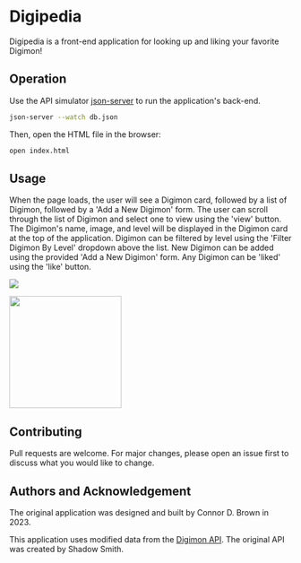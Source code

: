 # Digipedia

Digipedia is a front-end application for looking up and liking your favorite Digimon!

## Operation

Use the API simulator [json-server](https://www.npmjs.com/package/json-server) to run the application's back-end.

```bash
json-server --watch db.json
```
Then, open the HTML file in the browser:
```bash
open index.html
```

## Usage

When the page loads, the user will see a Digimon card, followed by a list of Digimon, followed by a 'Add a New Digimon' form. The user can scroll through the list of Digimon and select one to view using the 'view' button. The Digimon's name, image, and level will be displayed in the Digimon card at the top of the application. Digimon can be filtered by level using the 'Filter Digimon By Level' dropdown above the list. New Digimon can be added using the provided 'Add a New Digimon' form. Any Digimon can be 'liked' using the 'like' button.


![](https://github.com/connordbrown/phase-1-project/blob/main/phase-1-project.gif )

<img src="https://github.com/connordbrown/phase-1-project/blob/main/phase-1-project.gif" width="200" height="200" />

## Contributing

Pull requests are welcome. For major changes, please open an issue first
to discuss what you would like to change.

## Authors and Acknowledgement

The original application was designed and built by Connor D. Brown in 2023.

This application uses modified data from the [Digimon API](https://digimon-api.vercel.app/). The original API was created by Shadow Smith.  